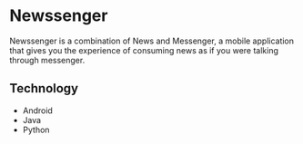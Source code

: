 # Newssenger

Newssenger is a combination of News and Messenger, a mobile application that gives you the experience of consuming news as if you were talking through messenger.

## Technology
- Android
- Java
- Python